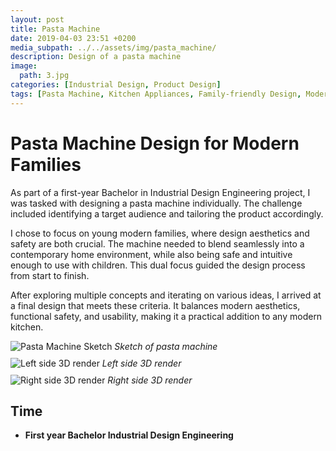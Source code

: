 ```yaml
---
layout: post
title: Pasta Machine
date: 2019-04-03 23:51 +0200
media_subpath: ../../assets/img/pasta_machine/
description: Design of a pasta machine
image:
  path: 3.jpg
categories: [Industrial Design, Product Design]
tags: [Pasta Machine, Kitchen Appliances, Family-friendly Design, Modern Design, Safety, 3D Modeling, Sketches]
---
```

# Pasta Machine Design for Modern Families

As part of a first-year Bachelor in Industrial Design Engineering project, I was tasked with designing a pasta machine individually. The challenge included identifying a target audience and tailoring the product accordingly.

I chose to focus on young modern families, where design aesthetics and safety are both crucial. The machine needed to blend seamlessly into a contemporary home environment, while also being safe and intuitive enough to use with children. This dual focus guided the design process from start to finish.

After exploring multiple concepts and iterating on various ideas, I arrived at a final design that meets these criteria. It balances modern aesthetics, functional safety, and usability, making it a practical addition to any modern kitchen.

<div style="display: flex; gap: 10px; flex-wrap: wrap;">
    <figure style="margin: 0;">
    <img src="1.jpg" alt="Pasta Machine Sketch" style="height: auto; width:auto;">
    <em>Sketch of pasta machine</em>
  </figure>
  <figure style="margin: 0;">
    <img src="2.jpg" alt="Left side 3D render" style="height: auto; width:auto;">
    <em>Left side 3D render</em>
  </figure>
    <figure style="margin: 0;">
    <img src="3.jpg" alt="Right side 3D render" style="height: auto; width:auto;">
    <em>Right side 3D render</em>
  </figure>
</div>

## Time    
- **First year Bachelor Industrial Design Engineering**
